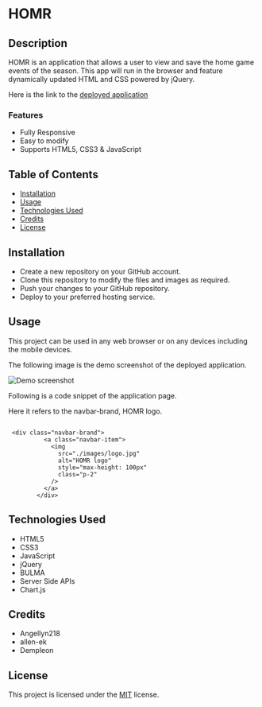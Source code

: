 # HOMR

## Description

HOMR is an application that allows a user to view and save the home game events of the season. This app will run in the browser and feature dynamically updated HTML and CSS powered by jQuery.

Here is the link to the [deployed application](https://shwethareddy0.github.io/homr/)

### Features

- Fully Responsive
- Easy to modify
- Supports HTML5, CSS3 & JavaScript

## Table of Contents

- [Installation](#installation)
- [Usage](#usage)
- [Technologies Used](#technologies-used)
- [Credits](#credits)
- [License](#license)

## Installation

- Create a new repository on your GitHub account.
- Clone this repository to modify the files and images as required.
- Push your changes to your GitHub repository.
- Deploy to your preferred hosting service.

## Usage

This project can be used in any web browser or on any devices including the mobile devices.

The following image is the demo screenshot of the deployed application.

![Demo screenshot]()

Following is a code snippet of the application page.

Here it refers to the navbar-brand, HOMR logo.

```html5

 <div class="navbar-brand">
          <a class="navbar-item">
            <img
              src="./images/logo.jpg"
              alt="HOMR logo"
              style="max-height: 100px"
              class="p-2"
            />
          </a>
        </div>
```

## Technologies Used

- HTML5
- CSS3
- JavaScript
- jQuery
- BULMA
- Server Side APIs
- Chart.js

## Credits

- Angellyn218
- allen-ek
- Dempleon

## License

This project is licensed under the [MIT](./LICENSE) license.
